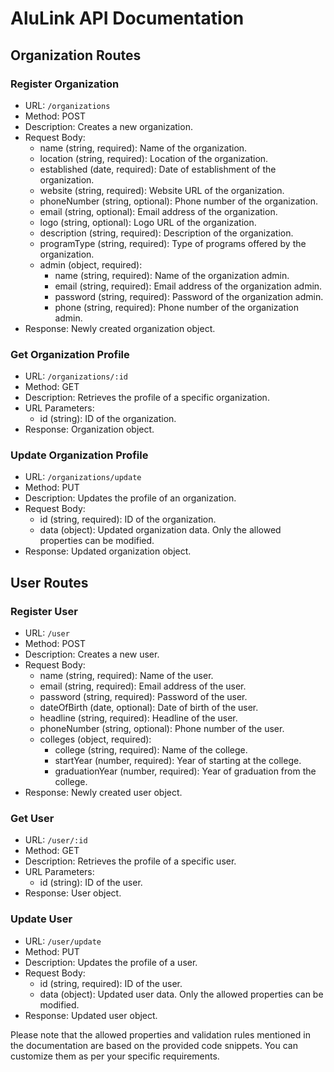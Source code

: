 # AluLink API Documentation

## Organization Routes

### Register Organization

- URL: ` /organizations `
- Method: POST
- Description: Creates a new organization.
- Request Body:
    - name (string, required): Name of the organization.
    - location (string, required): Location of the organization.
    - established (date, required): Date of establishment of the organization.
    - website (string, required): Website URL of the organization.
    - phoneNumber (string, optional): Phone number of the organization.
    - email (string, optional): Email address of the organization.
    - logo (string, optional): Logo URL of the organization.
    - description (string, required): Description of the organization.
    - programType (string, required): Type of programs offered by the organization.
    - admin (object, required):
        - name (string, required): Name of the organization admin.
        - email (string, required): Email address of the organization admin.
        - password (string, required): Password of the organization admin.
        - phone (string, required): Phone number of the organization admin.
- Response: Newly created organization object.

### Get Organization Profile
- URL: ` /organizations/:id `
- Method: GET
- Description: Retrieves the profile of a specific organization.
- URL Parameters:
    - id (string): ID of the organization.
- Response: Organization object.

### Update Organization Profile

- URL: ` /organizations/update `
- Method: PUT
- Description: Updates the profile of an organization.
- Request Body:
    - id (string, required): ID of the organization.
    - data (object): Updated organization data. Only the allowed properties can be modified.
- Response: Updated organization object.

## User Routes

### Register User

- URL: ` /user `
- Method: POST
- Description: Creates a new user.
- Request Body:
    - name (string, required): Name of the user.
    - email (string, required): Email address of the user.
    - password (string, required): Password of the user.
    - dateOfBirth (date, optional): Date of birth of the user.
    - headline (string, required): Headline of the user.
    - phoneNumber (string, optional): Phone number of the user.
    - colleges (object, required):
        - college (string, required): Name of the college.
        - startYear (number, required): Year of starting at the college.
        - graduationYear (number, required): Year of graduation from the college.
- Response: Newly created user object.

### Get User

- URL:  ` /user/:id `
- Method: GET
- Description: Retrieves the profile of a specific user.
- URL Parameters:
    - id (string): ID of the user.
- Response: User object.

### Update User

- URL: ` /user/update `
- Method: PUT
- Description: Updates the profile of a user.
- Request Body:
    - id (string, required): ID of the user.
    - data (object): Updated user data. Only the allowed properties can be modified.
- Response: Updated user object.

Please note that the allowed properties and validation rules mentioned in the documentation are based on the provided code snippets. You can customize them as per your specific requirements.